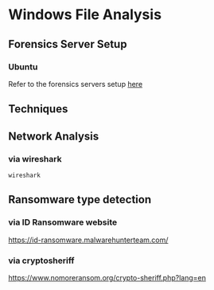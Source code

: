 # Windows File Analysis

## Forensics Server Setup

### Ubuntu

Refer to the forensics servers setup [here](../gcp_compromised_pod/install_forensics_deps.sh) 

## Techniques

## Network Analysis

### via wireshark

```
wireshark
```

## Ransomware type detection

### via ID Ransomware website

https://id-ransomware.malwarehunterteam.com/

### via cryptosheriff

https://www.nomoreransom.org/crypto-sheriff.php?lang=en


